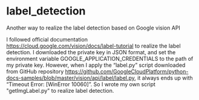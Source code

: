 # label_detection
Another way to realize the label detection based on Google vision API

I followed official documentation https://cloud.google.com/vision/docs/label-tutorial to realize the label detection. I downloaded the private key in JSON format, and set the environment variable GOOGLE_APPLICATION_CREDENTIALS to the path of my private key. However, when I apply the “label.py” script downloaded from GitHub repository https://github.com/GoogleCloudPlatform/python-docs-samples/blob/master/vision/api/label/label.py, it always ends up with “Timeout Error: [WinError 10060]”. So I wrote my own script "getImgLabel.py" to realize label detection.
